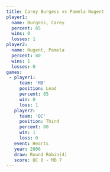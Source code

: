 ```yaml
---
title: Carey Burgess vs Pamela Nugent
player1:              
  name: Burgess, Carey
  percent: 85         
  wins: 0             
  losses: 1           
player2:              
  name: Nugent, Pamela
  percent: 80         
  wins: 1             
  losses: 0           
games:
 - player1:        
     team: 'MB'    
     position: Lead
     percent: 85   
     win: 0        
     loss: 1       
   player2:         
     team: 'QC'     
     position: Third
     percent: 80    
     win: 1         
     loss: 0        
   event: Hearts       
   year: 2006          
   draw: Round Robin(4)
   score: QC 8 - MB 7  
---
```

